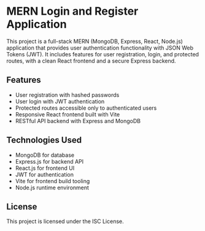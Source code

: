 # MERN Login and Register Application

This project is a full-stack MERN (MongoDB, Express, React, Node.js) application that provides user authentication functionality with JSON Web Tokens (JWT). It includes features for user registration, login, and protected routes, with a clean React frontend and a secure Express backend.

## Features
- User registration with hashed passwords
- User login with JWT authentication
- Protected routes accessible only to authenticated users
- Responsive React frontend built with Vite
- RESTful API backend with Express and MongoDB

## Technologies Used
- MongoDB for database
- Express.js for backend API
- React.js for frontend UI
- JWT for authentication
- Vite for frontend build tooling
- Node.js runtime environment


## License
This project is licensed under the ISC License.
